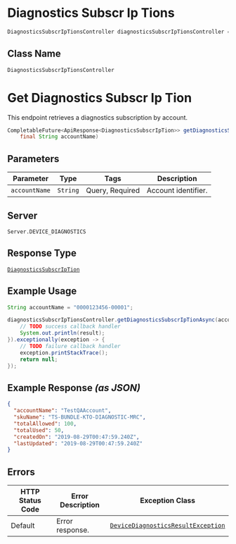 # Diagnostics Subscr Ip Tions

```java
DiagnosticsSubscrIpTionsController diagnosticsSubscrIpTionsController = client.getDiagnosticsSubscrIpTionsController();
```

## Class Name

`DiagnosticsSubscrIpTionsController`


# Get Diagnostics Subscr Ip Tion

This endpoint retrieves a diagnostics subscription by account.

```java
CompletableFuture<ApiResponse<DiagnosticsSubscrIpTion>> getDiagnosticsSubscrIpTionAsync(
    final String accountName)
```

## Parameters

| Parameter | Type | Tags | Description |
|  --- | --- | --- | --- |
| `accountName` | `String` | Query, Required | Account identifier. |

## Server

`Server.DEVICE_DIAGNOSTICS`

## Response Type

[`DiagnosticsSubscrIpTion`](../../doc/models/diagnostics-subscr-ip-tion.md)

## Example Usage

```java
String accountName = "0000123456-00001";

diagnosticsSubscrIpTionsController.getDiagnosticsSubscrIpTionAsync(accountName).thenAccept(result -> {
    // TODO success callback handler
    System.out.println(result);
}).exceptionally(exception -> {
    // TODO failure callback handler
    exception.printStackTrace();
    return null;
});
```

## Example Response *(as JSON)*

```json
{
  "accountName": "TestQAAccount",
  "skuName": "TS-BUNDLE-KTO-DIAGNOSTIC-MRC",
  "totalAllowed": 100,
  "totalUsed": 50,
  "createdOn": "2019-08-29T00:47:59.240Z",
  "lastUpdated": "2019-08-29T00:47:59.240Z"
}
```

## Errors

| HTTP Status Code | Error Description | Exception Class |
|  --- | --- | --- |
| Default | Error response. | [`DeviceDiagnosticsResultException`](../../doc/models/device-diagnostics-result-exception.md) |

